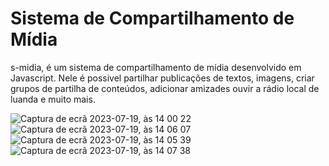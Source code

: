 # Sistema de Compartilhamento de Mídia
s-midia, é um sistema de compartilhamento de mídia desenvolvido em Javascript. 
Nele é possivel partilhar publicações de textos, imagens, criar grupos de partilha 
de conteúdos, adicionar amizades ouvir a rádio local de luanda e muito mais.

![Captura de ecrã 2023-07-19, às 14 00 22](https://github.com/Seratooo/s-midia/assets/72074975/40f0425a-f2a0-4302-bf17-80ef6730acd9)
![Captura de ecrã 2023-07-19, às 14 06 07](https://github.com/Seratooo/s-midia/assets/72074975/af155a19-4946-4a4b-8a17-f4956c438e3b)
![Captura de ecrã 2023-07-19, às 14 05 39](https://github.com/Seratooo/s-midia/assets/72074975/701cffd6-7539-4c3a-a416-ca651783fe04)
![Captura de ecrã 2023-07-19, às 14 07 38](https://github.com/Seratooo/s-midia/assets/72074975/0b2d314b-984e-4a56-af70-5afea1a69057)
